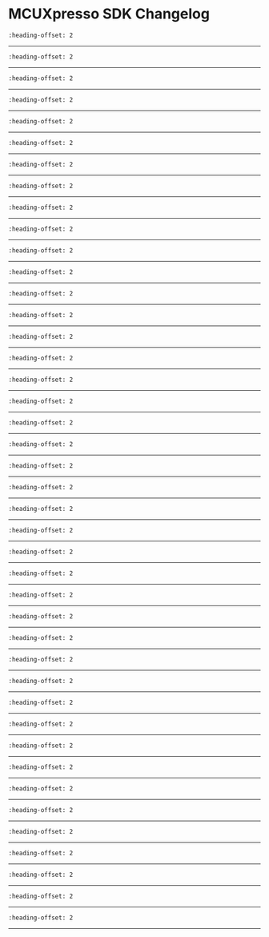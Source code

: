 # MCUXpresso SDK Changelog

```{include} /drivers/lpc_adc/doxygen/ChangeLog_adc.md
:heading-offset: 2
```
---
```{include} /drivers/aes/doxygen/ChangeLog_aes.md
:heading-offset: 2
```
---
```{include} /devices/LPC/LPC54000/LPC54S018/drivers/doxygen/ChangeLog_clock.md
:heading-offset: 2
```
---
```{include} /drivers/common/doxygen/ChangeLog_common.md
:heading-offset: 2
```
---
```{include} /drivers/lpc_crc/doxygen/ChangeLog_crc.md
:heading-offset: 2
```
---
```{include} /drivers/ctimer/doxygen/ChangeLog_ctimer.md
:heading-offset: 2
```
---
```{include} /drivers/lpc_dma/doxygen/ChangeLog_dma.md
:heading-offset: 2
```
---
```{include} /drivers/dmic/doxygen/ChangeLog_dmic.md
:heading-offset: 2
```
---
```{include} /drivers/dmic/doxygen/ChangeLog_dmic_dma.md
:heading-offset: 2
```
---
```{include} /drivers/emc/doxygen/ChangeLog_emc.md
:heading-offset: 2
```
---
```{include} /drivers/lpc_enet/doxygen/ChangeLog_enet.md
:heading-offset: 2
```
---
```{include} /drivers/flexcomm/doxygen/ChangeLog_flexcomm.md
:heading-offset: 2
```
---
```{include} /drivers/fmeas/doxygen/ChangeLog_fmeas.md
:heading-offset: 2
```
---
```{include} /drivers/gint/doxygen/ChangeLog_gint.md
:heading-offset: 2
```
---
```{include} /drivers/lpc_gpio/doxygen/ChangeLog_gpio.md
:heading-offset: 2
```
---
```{include} /drivers/flexcomm/i2c/doxygen/ChangeLog_i2c.md
:heading-offset: 2
```
---
```{include} /drivers/flexcomm/i2s/doxygen/ChangeLog_i2s.md
:heading-offset: 2
```
---
```{include} /drivers/flexcomm/i2s/doxygen/ChangeLog_i2s_dma.md
:heading-offset: 2
```
---
```{include} /drivers/iap/doxygen/ChangeLog_iap.md
:heading-offset: 2
```
---
```{include} /drivers/inputmux/doxygen/ChangeLog_inputmux.md
:heading-offset: 2
```
---
```{include} /drivers/lpc_iocon/doxygen/ChangeLog_iocon.md
:heading-offset: 2
```
---
```{include} /drivers/lpc_lcdc/doxygen/ChangeLog_lcdc.md
:heading-offset: 2
```
---
```{include} /drivers/mcan/doxygen/ChangeLog_mcan.md
:heading-offset: 2
```
---
```{include} /drivers/mrt/doxygen/ChangeLog_mrt.md
:heading-offset: 2
```
---
```{include} /drivers/otp/doxygen/ChangeLog_otp.md
:heading-offset: 2
```
---
```{include} /drivers/pint/doxygen/ChangeLog_pint.md
:heading-offset: 2
```
---
```{include} /devices/LPC/LPC54000/LPC54S018/drivers/doxygen/ChangeLog_power.md
:heading-offset: 2
```
---
```{include} /drivers/puf/doxygen/ChangeLog_puf.md
:heading-offset: 2
```
---
```{include} /devices/LPC/LPC54000/LPC54S018/drivers/doxygen/ChangeLog_reset.md
:heading-offset: 2
```
---
```{include} /drivers/lpc_rit/doxygen/ChangeLog_rit.md
:heading-offset: 2
```
---
```{include} /drivers/rng/doxygen/ChangeLog_rng.md
:heading-offset: 2
```
---
```{include} /drivers/lpc_rtc/doxygen/ChangeLog_rtc.md
:heading-offset: 2
```
---
```{include} /drivers/sctimer/doxygen/ChangeLog_sctimer.md
:heading-offset: 2
```
---
```{include} /drivers/sdif/doxygen/ChangeLog_sdif.md
:heading-offset: 2
```
---
```{include} /drivers/sha/doxygen/ChangeLog_sha.md
:heading-offset: 2
```
---
```{include} /drivers/flexcomm/spi/doxygen/ChangeLog_spi.md
:heading-offset: 2
```
---
```{include} /drivers/flexcomm/spi/doxygen/ChangeLog_spi_dma.md
:heading-offset: 2
```
---
```{include} /drivers/spifi/doxygen/ChangeLog_spifi.md
:heading-offset: 2
```
---
```{include} /drivers/flexcomm/usart/doxygen/ChangeLog_usart.md
:heading-offset: 2
```
---
```{include} /drivers/flexcomm/usart/doxygen/ChangeLog_usart_dma.md
:heading-offset: 2
```
---
```{include} /drivers/utick/doxygen/ChangeLog_utick.md
:heading-offset: 2
```
---
```{include} /drivers/wwdt/doxygen/ChangeLog_wwdt.md
:heading-offset: 2
```
---
